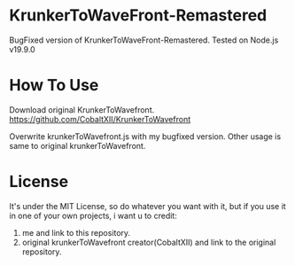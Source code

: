# KrunkerToWaveFront-Remastered
BugFixed version of KrunkerToWaveFront-Remastered.
Tested on Node.js v19.9.0

# How To Use
Download original KrunkerToWavefront.
https://github.com/CobaltXII/KrunkerToWavefront

Overwrite krunkerToWavefront.js with my bugfixed version.
Other usage is same to original krunkerToWavefront.

# License
It's under the MIT License, so do whatever you want with it, but if you use it in one of your own projects,
i want u to credit:
1) me and link to this repository.
2) original krunkerToWavefront creator(CobaltXII) and link to the original repository.
